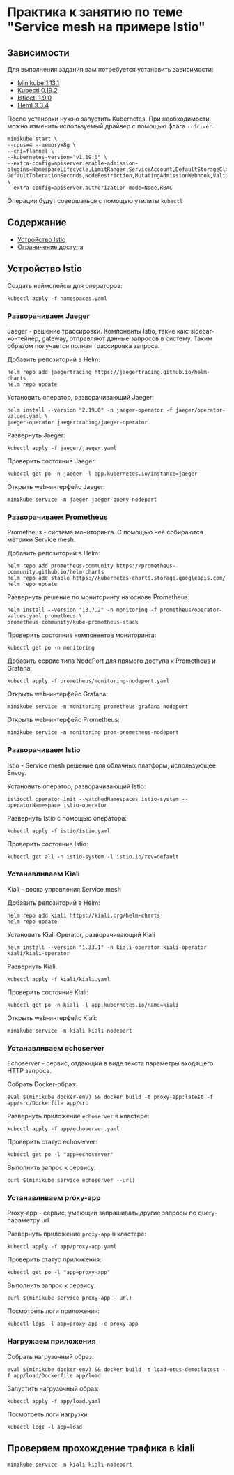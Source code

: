 # Практика к занятию по теме "Service mesh на примере Istio"

## Зависимости

Для выполнения задания вам потребуется установить зависимости:

- [Minikube 1.13.1](https://github.com/kubernetes/minikube/releases/tag/v1.13.1)
- [Kubectl 0.19.2](https://github.com/kubernetes/kubectl/releases/tag/v0.19.2)
- [Istioctl 1.9.0](https://github.com/istio/istio/releases/tag/1.9.0)
- [Heml 3.3.4](https://github.com/helm/helm/releases/tag/v3.3.4)

После установки нужно запустить Kubernetes. При необходимости можно изменить используемый драйвер с помощью
флага `--driver`. 

```shell script
minikube start \
--cpus=4 --memory=8g \
--cni=flannel \
--kubernetes-version="v1.19.0" \
--extra-config=apiserver.enable-admission-plugins=NamespaceLifecycle,LimitRanger,ServiceAccount,DefaultStorageClass,\
DefaultTolerationSeconds,NodeRestriction,MutatingAdmissionWebhook,ValidatingAdmissionWebhook,ResourceQuota,PodPreset \
--extra-config=apiserver.authorization-mode=Node,RBAC
```

Операции будут совершаться с помощью утилиты `kubectl`

## Содержание

* [Устройство Istio](#Устройство-Istio)
* [Ограничение доступа](#Ограничение-доступа)

## Устройство Istio

Создать неймспейсы для операторов:

```shell script
kubectl apply -f namespaces.yaml
```

### Разворачиваем Jaeger

Jaeger - решение трассировки. Компоненты Istio, такие как: sidecar-контейнер, gateway, отправляют данные запросов в
систему. Таким образом получается полная трассировка запроса.

Добавить репозиторий в Helm:

```shell script
helm repo add jaegertracing https://jaegertracing.github.io/helm-charts
helm repo update
```

Установить оператор, разворачивающий Jaeger:

```shell script
helm install --version "2.19.0" -n jaeger-operator -f jaeger/operator-values.yaml \
jaeger-operator jaegertracing/jaeger-operator
``` 

Развернуть Jaeger:

```shell script
kubectl apply -f jaeger/jaeger.yaml
```

Проверить состояние Jaeger:

```shell script
kubectl get po -n jaeger -l app.kubernetes.io/instance=jaeger
```

Открыть web-интерфейс Jaeger:

```shell script
minikube service -n jaeger jaeger-query-nodeport
```

### Разворачиваем Prometheus

Prometheus - система мониторинга. С помощью неё собираются метрики Service mesh.

Добавить репозиторий в Helm:

```shell script
helm repo add prometheus-community https://prometheus-community.github.io/helm-charts
helm repo add stable https://kubernetes-charts.storage.googleapis.com/
helm repo update
```

Развернуть решение по мониторингу на основе Prometheus:

```shell script
helm install --version "13.7.2" -n monitoring -f prometheus/operator-values.yaml prometheus \
prometheus-community/kube-prometheus-stack
``` 

Проверить состояние компонентов мониторинга:

```shell script
kubectl get po -n monitoring
```

Добавить сервис типа NodePort для прямого доступа к Prometheus и Grafana:

```shell script
kubectl apply -f prometheus/monitoring-nodeport.yaml
```

Открыть web-интерфейс Grafana:

```shell script
minikube service -n monitoring prometheus-grafana-nodeport
```

Открыть web-интерфейс Prometheus:

```shell script
minikube service -n monitoring prom-prometheus-nodeport
```

### Разворачиваем Istio 

Istio - Service mesh решение для облачных платформ, использующее Envoy.

Установить оператор, разворачивающий Istio:

```shell script
istioctl operator init --watchedNamespaces istio-system --operatorNamespace istio-operator
```

Развернуть Istio c помощью оператора:

```shell script
kubectl apply -f istio/istio.yaml
```

Проверить состояние Istio:

```shell script
kubectl get all -n istio-system -l istio.io/rev=default
```

### Устанавливаем Kiali

Kiali - доска управления Service mesh

Добавить репозиторий в Helm:

```shell script
helm repo add kiali https://kiali.org/helm-charts
helm repo update
```

Установить Kiali Operator, разворачивающий Kiali

```shell script
helm install --version "1.33.1" -n kiali-operator kiali-operator kiali/kiali-operator
```

Развернуть Kiali:

```shell script
kubectl apply -f kiali/kiali.yaml
```

Проверить состояние Kiali:

```shell script
kubectl get po -n kiali -l app.kubernetes.io/name=kiali
```

Открыть web-интерфейс Kiali:

```shell script
minikube service -n kiali kiali-nodeport
```

### Устанавливаем echoserver

Echoserver - сервис, отдающий в виде текста параметры входящего HTTP запроса.

Собрать Docker-образ:

```shell script
eval $(minikube docker-env) && docker build -t proxy-app:latest -f app/src/Dockerfile app/src
```

Развернуть приложение `echoserver` в кластере:

```shell script
kubectl apply -f app/echoserver.yaml
```

Проверить статус echoserver:

```shell script
kubectl get po -l "app=echoserver"
```

Выполнить запрос к сервису:

```shell script
curl $(minikube service echoserver --url)
```

### Устанавливаем proxy-app

Proxy-app - сервис, умеющий запрашивать другие запросы по query-параметру url. 

Развернуть приложение `proxy-app` в кластере:

```shell script
kubectl apply -f app/proxy-app.yaml
```

Проверить статус приложения:

```shell script
kubectl get po -l "app=proxy-app"
```

Выполнить запрос к сервису:

```shell script
curl $(minikube service proxy-app --url)
```

Посмотреть логи приложения:
```shell script
kubectl logs -l app=proxy-app -c proxy-app
```

### Нагружаем приложения

Собрать нагрузочный образ:

```shell script
eval $(minikube docker-env) && docker build -t load-otus-demo:latest -f app/load/Dockerfile app/load
```

Запустить нагрузочный образ:

```shell script
kubectl apply -f app/load.yaml
```

Посмотреть логи нагрузки:

```shell script
kubectl logs -l app=load
```

## Проверяем прохождение трафика в kiali

```shell script
minikube service -n kiali kiali-nodeport
```
